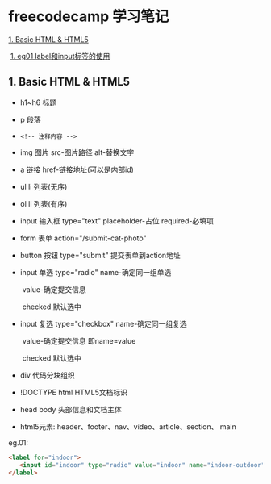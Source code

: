 <h1> freecodecamp 学习笔记</h1>

[1. Basic HTML & HTML5](#A001)

​    [1. eg01    label和input标签的使用](#egA00101)

## <a name="A001">1. Basic HTML & HTML5</a>

-   h1~h6  标题

-   p           段落

-   ```<!-- 注释内容 -->```  

-   img       图片        src-图片路径  alt-替换文字

-   a            链接        href-链接地址(可以是内部id)

-   ul    li     列表(无序)

-   ol    li     列表(有序)

-   input     输入框    type="text"  placeholder-占位     required-必填项

-   form     表单        action="/submit-cat-photo"

-   button  按钮         type="submit"       提交表单到action地址

-   input     单选        type="radio"           name-确定同一组单选

    ​                              value-确定提交信息

    ​                               checked 默认选中

- input      复选        type="checkbox"      name-确定同一组复选

    ​                               value-确定提交信息   即name=value

    ​                               checked 默认选中

- div                               代码分块组织

- !DOCTYPE html         HTML5文档标识

- head  body                头部信息和文档主体

- html5元素:       header、footer、nav、video、article、section、 main

<a name="egA00101">eg.01:</a>


```html
<label for="indoor">
   <input id="indoor" type="radio" value="indoor" name="indoor-outdoor">Indoor
</label>
```



